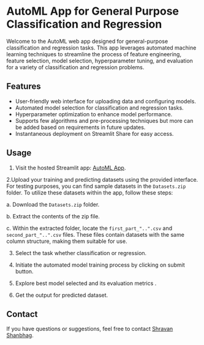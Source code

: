 # AutoML App for General Purpose Classification and Regression

Welcome to the AutoML web app designed for general-purpose classification and regression tasks. This app leverages automated machine learning techniques to streamline the process of feature engineering, feature selection, model selection, hyperparameter tuning, and evaluation for a variety of classification and regression problems.

## Features

- User-friendly web interface for uploading data and configuring models.
- Automated model selection for classification and regression tasks.
- Hyperparameter optimization to enhance model performance.
- Supports few algorithms and pre-processing techniques but more can be added based on requirements in future updates.
- Instantaneous deployment on Streamlit Share for easy access.

## Usage

1. Visit the hosted Streamlit app: [AutoML App](https://automl-luhnzi9kpgtmokptqb3odm.streamlit.app/).

2.Upload your training and predicting datasets using the provided interface. For testing purposes, you can find sample datasets in the `Datasets.zip` folder. To utilize these datasets within the app, follow these steps:

   a. Download the `Datasets.zip` folder.
   
   b. Extract the contents of the zip file.
   
   c. Within the extracted folder, locate the `first_part_"..".csv` and `second_part_"..".csv` files. These files contain datasets with the same column structure, making them suitable for use.
   
3. Select the task whether classification or regression.

4. Initiate the automated model training process by clicking on submit button.

5. Explore best model selected and its evaluation metrics .

6. Get the output for predicted dataset.

## Contact

If you have questions or suggestions, feel free to contact [Shravan Shanbhag](mailto:shr2001123@gmail.com).
